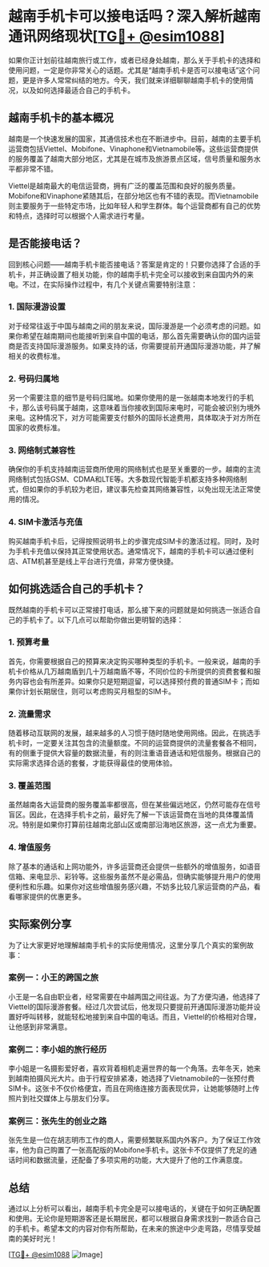 # 越南手机卡可以接电话吗？深入解析越南通讯网络现状[[TG💪+ @esim1088](https://t.me/s/esim1088)]

如果你正计划前往越南旅行或工作，或者已经身处越南，那么关于手机卡的选择和使用问题，一定是你非常关心的话题。尤其是“越南手机卡是否可以接电话”这个问题，更是许多人常常纠结的地方。今天，我们就来详细聊聊越南手机卡的使用情况，以及如何选择最适合自己的手机卡。

## 越南手机卡的基本概况

越南是一个快速发展的国家，其通信技术也在不断进步中。目前，越南的主要手机运营商包括Viettel、Mobifone、Vinaphone和Vietnamobile等。这些运营商提供的服务覆盖了越南大部分地区，尤其是在城市及旅游景点区域，信号质量和服务水平都非常不错。

Viettel是越南最大的电信运营商，拥有广泛的覆盖范围和良好的服务质量。Mobifone和Vinaphone紧随其后，在部分地区也有不错的表现。而Vietnamobile则主要服务于一些特定市场，比如年轻人和学生群体。每个运营商都有自己的优势和特点，选择时可以根据个人需求进行考量。

## 是否能接电话？

回到核心问题——越南手机卡能否接电话？答案是肯定的！只要你选择了合适的手机卡，并正确设置了相关功能，你的越南手机卡完全可以接收到来自国内外的来电。不过，在实际操作过程中，有几个关键点需要特别注意：

### 1. **国际漫游设置**

对于经常往返于中国与越南之间的朋友来说，国际漫游是一个必须考虑的问题。如果你希望在越南期间也能接听到来自中国的电话，那么首先需要确认你的国内运营商是否支持国际漫游服务。如果支持的话，你需要提前开通国际漫游功能，并了解相关的收费标准。

### 2. **号码归属地**

另一个需要注意的细节是号码归属地。如果你使用的是一张越南本地发行的手机卡，那么该号码属于越南，这意味着当你接收到国际来电时，可能会被识别为境外来电。这种情况下，对方可能需要支付额外的国际长途费用，具体取决于对方所在国家的收费标准。

### 3. **网络制式兼容性**

确保你的手机支持越南运营商所使用的网络制式也是至关重要的一步。越南的主流网络制式包括GSM、CDMA和LTE等。大多数现代智能手机都支持多种网络制式，但如果你的手机较为老旧，建议事先检查其网络兼容性，以免出现无法正常使用的情况。

### 4. **SIM卡激活与充值**

购买越南手机卡后，记得按照说明书上的步骤完成SIM卡的激活过程。同时，及时为手机卡充值以保持其正常使用状态。通常情况下，越南的手机卡可以通过便利店、ATM机甚至是线上平台进行充值，非常方便快捷。

## 如何挑选适合自己的手机卡？

既然越南的手机卡可以正常接打电话，那么接下来的问题就是如何挑选一张适合自己的手机卡了。以下几点可以帮助你做出更明智的选择：

### 1. **预算考量**

首先，你需要根据自己的预算来决定购买哪种类型的手机卡。一般来说，越南的手机卡价格从几万越南盾到几十万越南盾不等，不同价位的卡所提供的资费套餐和服务内容也会有所差异。如果你只是短期逗留，可以选择预付费的普通SIM卡；而如果你计划长期居住，则可以考虑购买月租型的SIM卡。

### 2. **流量需求**

随着移动互联网的发展，越来越多的人习惯于随时随地使用网络。因此，在挑选手机卡时，一定要关注其包含的流量额度。不同的运营商提供的流量套餐各不相同，有的侧重于提供大容量的数据流量，有的则注重语音通话和短信服务。根据自己的实际需求选择合适的套餐，才能获得最佳的使用体验。

### 3. **覆盖范围**

虽然越南各大运营商的服务覆盖率都很高，但在某些偏远地区，仍然可能存在信号盲区。因此，在选择手机卡之前，最好先了解一下该运营商在当地的具体覆盖情况。特别是如果你打算前往越南北部山区或南部沿海地区旅游，这一点尤为重要。

### 4. **增值服务**

除了基本的通话和上网功能外，许多运营商还会提供一些额外的增值服务，如语音信箱、来电显示、彩铃等。这些服务虽然不是必需品，但确实能够提升用户的使用便利性和乐趣。如果你对这些增值服务感兴趣，不妨多比较几家运营商的产品，看看哪家提供的优惠更多。

## 实际案例分享

为了让大家更好地理解越南手机卡的实际使用情况，这里分享几个真实的案例故事：

### 案例一：小王的跨国之旅

小王是一名自由职业者，经常需要在中越两国之间往返。为了方便沟通，他选择了Viettel的国际漫游套餐。经过几次尝试后，他发现只要提前开通国际漫游功能并设置好呼叫转移，就能轻松地接到来自中国的电话。而且，Viettel的价格相对合理，让他感到非常满意。

### 案例二：李小姐的旅行经历

李小姐是一名摄影爱好者，喜欢背着相机走遍世界的每一个角落。去年冬天，她来到越南拍摄风光大片。由于行程安排紧凑，她选择了Vietnamobile的一张预付费SIM卡。这张卡不仅价格便宜，而且在网络连接方面表现优异，让她能够随时上传照片到社交媒体上与朋友们分享。

### 案例三：张先生的创业之路

张先生是一位在胡志明市工作的商人，需要频繁联系国内外客户。为了保证工作效率，他为自己购置了一张高配版的Mobifone手机卡。这张卡不仅提供了充足的通话时间和数据流量，还配备了多项实用的功能，大大提升了他的工作满意度。

## 总结

通过以上分析可以看出，越南手机卡完全是可以接电话的，关键在于如何正确配置和使用。无论你是短期游客还是长期居民，都可以根据自身需求找到一款适合自己的手机卡。希望本文的内容对你有所帮助，在未来的旅途中少走弯路，尽情享受越南的美好时光！

[[TG💪+ @esim1088](https://t.me/s/esim1088) ![Image](https://i.postimg.cc/4NQfJmqS/Snipaste-2025-05-13-00-14-12.png)]